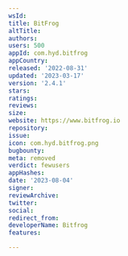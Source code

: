 ```yaml
---
wsId: 
title: BitFrog
altTitle: 
authors: 
users: 500
appId: com.hyd.bitfrog
appCountry: 
released: '2022-08-31'
updated: '2023-03-17'
version: '2.4.1'
stars: 
ratings: 
reviews: 
size: 
website: https://www.bitfrog.io
repository: 
issue: 
icon: com.hyd.bitfrog.png
bugbounty: 
meta: removed
verdict: fewusers
appHashes: 
date: '2023-08-04'
signer: 
reviewArchive: 
twitter: 
social: 
redirect_from: 
developerName: Bitfrog
features: 

---
```


